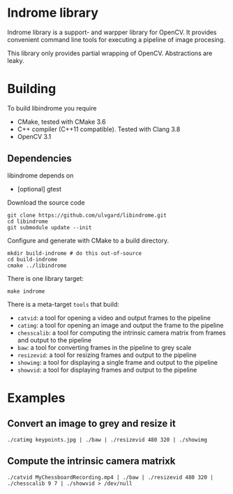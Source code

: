 # Indrome library

Indrome library is a support- and warpper library for OpenCV. It provides 
convenient command line tools for executing a pipeline of image procesing. 

This library only provides partial wrapping of OpenCV. Abstractions are leaky.

# Building

To build libindrome you require

* CMake, tested with CMake 3.6
* C++ compiler (C++11 compatible). Tested with Clang 3.8
* OpenCV 3.1


## Dependencies

libindrome depends on

* [optional] gtest

Download the source code

```
git clone https://github.com/ulvgard/libindrome.git
cd libindrome
git submodule update --init
```

Configure and generate with CMake to a build directory.

```
mkdir build-indrome # do this out-of-source
cd build-indrome
cmake ../libindrome
```

There is one library target:

```
make indrome
```

There is a meta-target `tools` that build:

* `catvid`: a tool for opening a video and output frames to the pipeline
* `catimg`: a tool for opening an image and output the frame to the pipeline
* `chesscalib`: a tool for computing the intrinsic camera matrix from frames and output to the pipeline
* `baw`: a tool for converting frames in the pipeline to grey scale
* `resizevid`: a tool for resizing frames and output to the pipeline
* `showimg`: a tool for displaying a single frame and output to the pipeline
* `showvid`: a tool for displaying frames and output to the pipeline

# Examples

## Convert an image to grey and resize it

```
./catimg keypoints.jpg | ./baw | ./resizevid 480 320 | ./showimg
```

## Compute the intrinsic camera matrixk

```
./catvid MyChessboardRecording.mp4 | ./baw | ./resizevid 480 320 | ./chesscalib 9 7 | ./showvid > /dev/null
```

